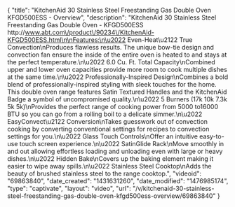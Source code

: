 {
    "title": "KitchenAid 30 Stainless Steel Freestanding Gas Double Oven KFGD500ESS - Overview",
    "description": "KitchenAid 30  Stainless Steel Freestanding Gas Double Oven - KFGD500ESS http:\/\/www.abt.com\/product\/90234\/KitchenAid-KFGD500ESS.html\n\nFeatures:\n\u2022 Even-Heat\u2122 True Convection\nProduces flawless results. The unique bow-tie design and convection fan ensure the inside of the entire oven is heated to and stays at the perfect temperature.\n\u2022 6.0 Cu. Ft. Total Capacity\nCombined upper and lower oven capacities provide more room to cook multiple dishes at the same time.\n\u2022 Professionally-Inspired Design\nCombines a bold blend of professionally-inspired styling with sleek touches for the home. This double oven range features Satin Textured Handles and the KitchenAid Badge a symbol of uncompromised quality.\n\u2022 5 Burners (17k 10k 7.3k 5k 5k)\nProvides the perfect range of cooking power from 5000 to16000 BTU so you can go from a rolling boil to a delicate simmer.\n\u2022 EasyConvect\u2122 Conversion\nTakes guesswork out of convection cooking by converting conventional settings for recipes to convection settings for you.\n\u2022 Glass Touch Controls\nOffer an intuitive easy-to-use touch screen experience.\n\u2022 SatinGlide Rack\nMove smoothly in and out allowing effortless loading and unloading even with large or heavy dishes.\n\u2022 Hidden Bake\nCovers up the baking element making it easier to wipe away spills.\n\u2022 Stainless Steel Cooktop\nAdds the beauty of brushed stainless steel to the range cooktop.",
    "videoid": "69863840",
    "date_created": "1431631260",
    "date_modified": "1476985174",
    "type": "captivate",
    "layout": "video",
    "url": "\/v\/kitchenaid-30-stainless-steel-freestanding-gas-double-oven-kfgd500ess-overview\/69863840"
}